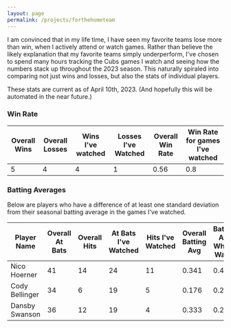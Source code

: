 ```yaml
---
layout: page
permalink: /projects/forthehometeam
---
```


I am convinced that in my life time, I have seen my favorite teams lose more than win, when I actively attend or watch games. Rather than believe the likely explanation that my favorite teams simply underperform, I've chosen to spend many hours
tracking the Cubs games I watch and seeing how the numbers stack up throughout the 2023 season. This naturally spiraled into comparing not just wins and losses, but also the stats of individual players.

These stats are current as of April 10th, 2023. (And hopefully this will be automated in the near future.)

### Win Rate

| Overall Wins | Overall Losses | Wins I've watched | Losses I've Watched | Overall Win Rate | Win Rate for games I've watched |
|-------|--------|---------|-------|--------|---------|
| 5 | 4 | 4 | 1 | 0.56 | 0.8 |

### Batting Averages

Below are players who have a difference of at least one standard deviation from their seasonal batting average in the games I've watched.

| Player Name | Overall At Bats | Overall Hits | At Bats I've Watched | Hits I've Watched | Overall Batting Avg | Batting Avg When I Watch |
|-------|-------|-------|-------|-------|-------|-------|
| Nico Hoerner | 41 | 14 | 24 | 11 | 0.341 | 0.458 |
| Cody Bellinger | 34 | 6 | 19 | 5 | 0.176 | 0.263 |
| Dansby Swanson | 36 | 12 | 19 | 4 | 0.333 | 0.211 |
